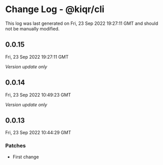 # Change Log - @kiqr/cli

This log was last generated on Fri, 23 Sep 2022 19:27:11 GMT and should not be manually modified.

## 0.0.15
Fri, 23 Sep 2022 19:27:11 GMT

_Version update only_

## 0.0.14
Fri, 23 Sep 2022 10:49:23 GMT

_Version update only_

## 0.0.13
Fri, 23 Sep 2022 10:44:29 GMT

### Patches

- First change

